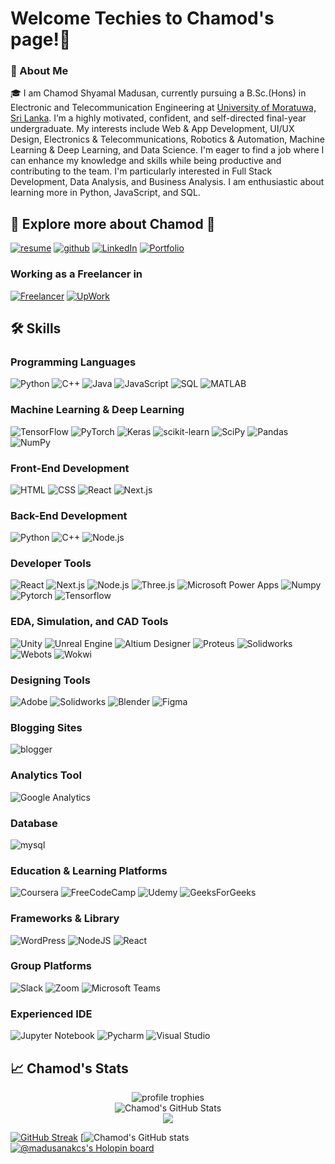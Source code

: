 # Welcome Techies to Chamod's page!👋

### 🚀 About Me

🎓 I am Chamod Shyamal Madusan, currently pursuing a B.Sc.(Hons) in Electronic and Telecommunication Engineering at [University of Moratuwa, Sri Lanka](https://uom.lk/). I’m a highly motivated, confident, and self-directed final-year undergraduate. My interests include Web & App Development, UI/UX Design, Electronics & Telecommunications, Robotics & Automation, Machine Learning & Deep Learning, and Data Science. I'm eager to find a job where I can enhance my knowledge and skills while being productive and contributing to the team. I'm particularly interested in Full Stack Development, Data Analysis, and Business Analysis. I am enthusiastic about learning more in Python, JavaScript, and SQL.

## 🔗 Explore more about Chamod 🚀

[![resume](https://img.shields.io/badge/Resume-4285F4?style=for-the-badge&logo=read-the-docs&logoColor=white)](https://drive.google.com/file/d/1q3A2AVZO7B37jl5abPrUAY3RoLoRXIj3/view?usp=sharing)
[![github](https://img.shields.io/badge/GitHub-000000?style=for-the-badge&logo=GitHub&logoColor=white)](https://github.com/madusanakcs)
[![LinkedIn](https://img.shields.io/badge/Linked_In-0077B5?style=for-the-badge&logo=LinkedIn&logoColor=white)](https://www.linkedin.com/in/chamod-shyamal/)
[![Portfolio](https://img.shields.io/badge/Portfolio-5340ff?style=for-the-badge&logo=Google-chrome&logoColor=white)](https://linktr.ee/your-portfolio)

### Working as a Freelancer in

[![Freelancer](https://img.shields.io/badge/Freelancer-29B2FE?style=for-the-badge&logo=Freelancer&logoColor=white)](https://www.freelancer.com/u/manimohan517)
[![UpWork](https://img.shields.io/badge/UpWork-6FDA44?style=for-the-badge&logo=Upwork&logoColor=white)](https://www.upwork.com/freelancers/ManimohanThiriloganathan)

## 🛠️ Skills

### Programming Languages
![Python](https://img.shields.io/badge/Python-FFD43B?style=for-the-badge&logo=python&logoColor=blue)
![C++](https://img.shields.io/badge/C++-00599C?style=for-the-badge&logo=c%2B%2B&logoColor=white)
![Java](https://img.shields.io/badge/Java-%23ED8B00?style=for-the-badge&logo=java&logoColor=white)
![JavaScript](https://img.shields.io/badge/JavaScript-323330?style=for-the-badge&logo=javascript&logoColor=F7DF1E)
![SQL](https://img.shields.io/badge/SQL-1572B6?style=for-the-badge&logo=sql&logoColor=white)
![MATLAB](https://img.shields.io/badge/MATLAB-0076A8?style=for-the-badge&logo=mathworks&logoColor=white)

### Machine Learning & Deep Learning
![TensorFlow](https://img.shields.io/badge/TensorFlow-FF6F00?style=for-the-badge&logo=tensorflow&logoColor=white)
![PyTorch](https://img.shields.io/badge/PyTorch-EE4C2C?style=for-the-badge&logo=pytorch&logoColor=white)
![Keras](https://img.shields.io/badge/Keras-D00000?style=for-the-badge&logo=keras&logoColor=white)
![scikit-learn](https://img.shields.io/badge/scikit--learn-F7931E?style=for-the-badge&logo=scikit-learn&logoColor=white)
![SciPy](https://img.shields.io/badge/SciPy-%230C55A5.svg?style=for-the-badge&logo=scipy&logoColor=white)
![Pandas](https://img.shields.io/badge/pandas-%23150458.svg?style=for-the-badge&logo=pandas&logoColor=white)
![NumPy](https://img.shields.io/badge/numpy-%23013243.svg?style=for-the-badge&logo=numpy&logoColor=white)

### Front-End Development
![HTML](https://img.shields.io/badge/HTML5-E34F26?style=for-the-badge&logo=html5&logoColor=white)
![CSS](https://img.shields.io/badge/CSS3-1572B6?style=for-the-badge&logo=css3&logoColor=white)
![React](https://img.shields.io/badge/React-%2320232a.svg?style=for-the-badge&logo=react&logoColor=%2361DAFB)
![Next.js](https://img.shields.io/badge/Next.js-000000?style=for-the-badge&logo=nextdotjs&logoColor=white)

### Back-End Development
![Python](https://img.shields.io/badge/Python-FFD43B?style=for-the-badge&logo=python&logoColor=blue)
![C++](https://img.shields.io/badge/C++-00599C?style=for-the-badge&logo=c%2B%2B&logoColor=white)
![Node.js](https://img.shields.io/badge/Node.js-6DA55F?style=for-the-badge&logo=node.js&logoColor=white)

### Developer Tools
![React](https://img.shields.io/badge/React-%2320232a.svg?style=for-the-badge&logo=react&logoColor=%2361DAFB)
![Next.js](https://img.shields.io/badge/Next.js-000000?style=for-the-badge&logo=nextdotjs&logoColor=white)
![Node.js](https://img.shields.io/badge/Node.js-6DA55F?style=for-the-badge&logo=node.js&logoColor=white)
![Three.js](https://img.shields.io/badge/Three.js-000000?style=for-the-badge&logo=three.js&logoColor=white)
![Microsoft Power Apps](https://img.shields.io/badge/Microsoft%20Power%20Apps-742774?style=for-the-badge&logo=microsoft-power-apps&logoColor=white)
![Numpy](https://img.shields.io/badge/Numpy-013243?style=for-the-badge&logo=numpy&logoColor=white)
![Pytorch](https://img.shields.io/badge/Pytorch-EE4C2C?style=for-the-badge&logo=pytorch&logoColor=white)
![Tensorflow](https://img.shields.io/badge/Tensorflow-FF6F00?style=for-the-badge&logo=tensorflow&logoColor=white)

### EDA, Simulation, and CAD Tools
![Unity](https://img.shields.io/badge/Unity-100000?style=for-the-badge&logo=unity&logoColor=white)
![Unreal Engine](https://img.shields.io/badge/Unreal%20Engine-000000?style=for-the-badge&logo=unreal%20engine&logoColor=white)
![Altium Designer](https://img.shields.io/badge/Altium%20Designer-0077C5?style=for-the-badge&logo=altium%20designer&logoColor=white)
![Proteus](https://img.shields.io/badge/Proteus-007ACC?style=for-the-badge&logo=proteus&logoColor=white)
![Solidworks](https://img.shields.io/badge/Solidworks-00C4CC?style=for-the-badge&logo=solidworks&logoColor=white)
![Webots](https://img.shields.io/badge/Webots-000000?style=for-the-badge&logo=webots&logoColor=white)
![Wokwi](https://img.shields.io/badge/Wokwi-0098D8?style=for-the-badge&logo=wokwi&logoColor=white)

### Designing Tools
![Adobe](https://img.shields.io/badge/adobe-%23FF0000.svg?style=for-the-badge&logo=adobe&logoColor=white)
![Solidworks](https://img.shields.io/badge/Solidworks-00C4CC?style=for-the-badge&logo=solidworks&logoColor=white)
![Blender](https://img.shields.io/badge/blender-%23F5792A.svg?style=for-the-badge&logo=blender&logoColor=white)
![Figma](https://img.shields.io/badge/figma-%23F24E1E.svg?style=for-the-badge&logo=figma&logoColor=white)

### Blogging Sites
![blogger](https://img.shields.io/badge/Blogger-FF5722?style=for-the-badge&logo=blogger&logoColor=white)

### Analytics Tool
![Google Analytics](https://img.shields.io/badge/Google%20Analytics-E37400?style=for-the-badge&logo=google%20analytics&logoColor=white)

### Database
![mysql](https://img.shields.io/badge/MySQL-005C84?style=for-the-badge&logo=mysql&logoColor=white)

### Education & Learning Platforms
![Coursera](https://img.shields.io/badge/Coursera-0056D2?style=for-the-badge&logo=Coursera&logoColor=white)
![FreeCodeCamp](https://img.shields.io/badge/freecodecamp-27273D?style=for-the-badge&logo=freecodecamp&logoColor=white)
![Udemy](https://img.shields.io/badge/Udemy-EC5252?style=for-the-badge&logo=Udemy&logoColor=white)
![GeeksForGeeks](https://img.shields.io/badge/GeeksforGeeks-gray?style=for-the-badge&logo=geeksforgeeks&logoColor=35914c)

### Frameworks & Library
![WordPress](https://img.shields.io/badge/WordPress-%23117AC9.svg?style=for-the-badge&logo=WordPress&logoColor=white)
![NodeJS](https://img.shields.io/badge/node.js-6DA55F?style=for-the-badge&logo=node.js&logoColor=white)
![React](https://img.shields.io/badge/react-%2320232a.svg?style=for-the-badge&logo=react&logoColor=%2361DAFB)

### Group Platforms
![Slack](https://img.shields.io/badge/Slack-4A154B?style=for-the-badge&logo=slack&logoColor=white)
![Zoom](https://img.shields.io/badge/Zoom-2D8CFF?style=for-the-badge&logo=zoom&logoColor=white)
![Microsoft Teams](https://img.shields.io/badge/Microsoft_Teams-6264A7?style=for-the-badge&logo=microsoft-teams&logoColor=white)

### Experienced IDE
![Jupyter Notebook](https://img.shields.io/badge/jupyter-%23FA0F00.svg?style=for-the-badge&logo=jupyter&logoColor=white)
![Pycharm](https://img.shields.io/badge/PyCharm-000000.svg?&style=for-the-badge&logo=PyCharm&logoColor=white)
![Visual Studio](https://img.shields.io/badge/Visual%20Studio-5C2D91.svg?style=for-the-badge&logo=visual-studio&logoColor=white)

## 📈 Chamod's Stats

<div align="center">
    <img src="https://github-profile-trophy.vercel.app/?username=madusanakcs&row=1&column=6&margin-h=8&theme=darkhub&count_private=true&margin-w=15&no-frame=true" alt="profile trophies" />
    <br />
    <img src="https://github-readme-stats.vercel.app/api?username=madusanakcs&show_icons=true&hide_border=true" alt="Chamod's GitHub Stats">
    <br />
    <img src="https://komarev.com/ghpvc/?username=madusanakcs">
</div>

[![GitHub Streak](http://github-readme-streak-stats.herokuapp.com?user=madusanakcs&theme=radical&date_format=M%20j%5B%2C%20Y%5D)](https://git.io/streak-stats)
[![Chamod's GitHub stats](https://github-readme-stats.vercel.app/api?username=madusanakcs&show_icons=true&theme=radical)
[![@madusanakcs's Holopin board](https://holopin.me/madusanakcs)](https://www.holopin.io/@madusanakcs)
